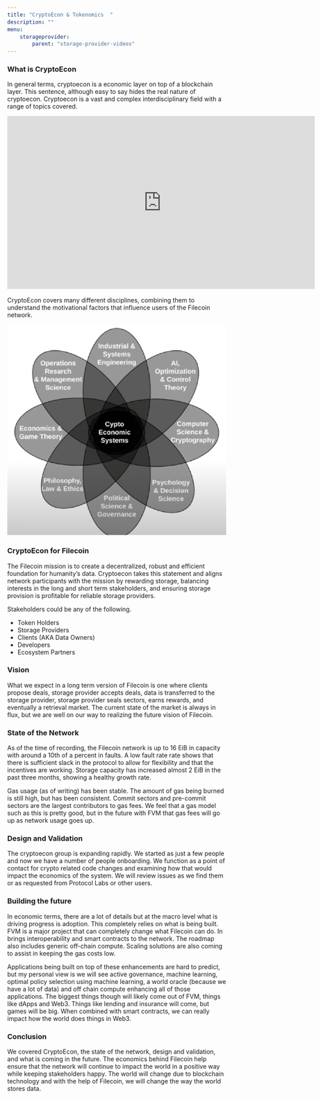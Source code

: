 ```yaml
---
title: "CryptoEcon & Tokenomics  "
description: ""
menu:
    storageprovider:
        parent: "storage-provider-videos"
---
```

### What is CryptoEcon

In general terms, cryptoecon is a economic layer on top of a blockchain layer. This sentence, although easy to say hides the real nature of cryptoecon. Cryptoecon is a vast and complex interdisciplinary field with a range of topics covered. 

<iframe width="708" height="398" src="https://www.youtube.com/embed/ZAwRHfCSids" title="ESPA Module - Tokenomics" frameborder="0" allow="accelerometer; autoplay; clipboard-write; encrypted-media; gyroscope; picture-in-picture" allowfullscreen></iframe>

CryptoEcon covers many different disciplines, combining them to understand the motivational factors that influence users of the Filecoin network. 

![CryptoEcon](cryptoecon.png)

### CryptoEcon for Filecoin

The Filecoin mission is to create a decentralized, robust and efficient foundation for humanity’s data. Cryptoecon takes this statement and aligns network participants with the mission by rewarding storage, balancing interests in the long and short term stakeholders, and ensuring storage provision is profitable for reliable storage providers. 

Stakeholders could be any of the following. 

- Token Holders
- Storage Providers
- Clients (AKA Data Owners)
- Developers
- Ecosystem Partners

### Vision

What we expect in a long term version of Filecoin is one where clients propose deals, storage provider accepts deals, data is transferred to the storage provider, storage provider seals sectors, earns rewards, and eventually a retrieval market. The current state of the market is always in flux, but we are well on our way to realizing the future vision of Filecoin.

### State of the Network

As of the time of recording, the Filecoin network is up to 16 EiB in capacity with around a 10th of a percent in faults. A low fault rate rate shows that there is sufficient slack in the protocol to allow for flexibility and that the incentives are working. Storage capacity has increased almost 2 EiB in the past three months, showing a healthy growth rate. 

Gas usage (as of writing) has been stable. The amount of gas being burned is still high, but has been consistent. Commit sectors and pre-commit sectors are the largest contributors to gas fees. We feel that a gas model such as this is pretty good, but in the future with FVM that gas fees will go up as network usage goes up. 

### Design and Validation

The cryptoecon group is expanding rapidly. We started as just a few people and now we have a number of people onboarding. We function as a point of contact for crypto related code changes and examining how that would impact the economics of the system. We will review issues as we find them or as requested from Protocol Labs or other users. 

### Building the future

In economic terms, there are a lot of details but at the macro level what is driving progress is adoption. This completely relies on what is being built. FVM is a major project that can completely change what Filecoin can do. In brings interoperability and smart contracts to the network. The roadmap also includes generic off-chain compute. Scaling solutions are also coming to assist in keeping the gas costs low. 

Applications being built on top of these enhancements are hard to predict, but my personal view is we will see active governance, machine learning, optimal policy selection using machine learning, a world oracle (because we have a lot of data) and off chain compute enhancing all of those applications. The biggest things though will likely come out of FVM, things like dApps and Web3. Things like lending and insurance will come, but games will be big. When combined with smart contracts, we can really impact how the world does things in Web3. 

### Conclusion

We covered CryptoEcon, the state of the network, design and validation, and what is coming in the future. The economics behind Filecoin help ensure that the network will continue to impact the world in a positive way while keeping stakeholders happy. The world will change due to blockchain technology and with the help of Filecoin, we will change the way the world stores data.
